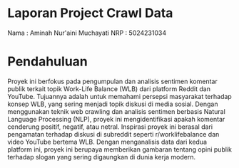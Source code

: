 # Laporan Project Crawl Data
Nama : Aminah Nur'aini Muchayati
NRP : 5024231034

# Pendahuluan
Proyek ini berfokus pada pengumpulan dan analisis sentimen komentar publik terkait topik Work-Life Balance (WLB) dari platform Reddit dan YouTube. Tujuannya adalah untuk memahami persepsi masyarakat terhadap konsep WLB, yang sering menjadi topik diskusi di media sosial. Dengan menggunakan teknik web crawling dan analisis sentimen berbasis Natural Language Processing (NLP), proyek ini mengidentifikasi apakah komentar cenderung positif, negatif, atau netral.
Inspirasi proyek ini berasal dari pengamatan terhadap diskusi di subreddit seperti r/worklifebalance dan video YouTube bertema WLB. Dengan menganalisis data dari kedua platform ini, proyek ini berupaya memberikan gambaran tentang opini publik terhadap slogan yang sering digaungkan di dunia kerja modern.
